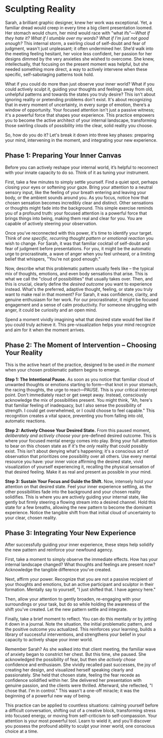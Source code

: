 # Sculpting Reality

Sarah, a brilliant graphic designer, knew her work was exceptional. Yet, a familiar dread would creep in every time a big client presentation loomed. Her stomach would churn, her mind would race with "what ifs"—*What if they hate it? What if I stumble over my words? What if I'm just not good enough?* This internal storm, a swirling cloud of self-doubt and fear of judgment, wasn't just unpleasant; it often undermined her. She’d walk into the meeting feeling hesitant, her voice less confident, her passion for her designs dimmed by the very anxieties she wished to overcome. She knew, intellectually, that focusing on the present moment was helpful, but she needed something more direct, a way to actively intervene when these specific, self-sabotaging patterns took hold.

What if you could do more than just observe your inner world? What if you could actively sculpt it, guiding your thoughts and feelings away from old, unhelpful patterns and towards the states you truly desire? This isn't about ignoring reality or pretending problems don't exist. It's about recognizing that in every moment of uncertainty, in every surge of emotion, there’s a window of opportunity. Your focused attention isn't just a passive witness; it's a powerful force that shapes your experience. This practice empowers you to become the active architect of your internal landscape, transforming those swirling clouds of possibility into the clear, solid reality you choose.

So, how do you do it? Let's break it down into three key phases: preparing your mind, intervening in the moment, and integrating your new experience.

## **Phase 1: Preparing Your Inner Canvas**

Before you can actively reshape your internal world, it’s helpful to reconnect with your innate capacity to do so. Think of it as tuning your instrument.

First, take a few minutes to simply settle yourself. Find a quiet spot, perhaps closing your eyes or softening your gaze. Bring your attention to a neutral sensory input, like the feeling of your breath entering and leaving your body, or the ambient sounds around you. As you focus, notice how that chosen sensation becomes incredibly clear and distinct. Other sensations or thoughts might fade into the background. This simple exercise reminds you of a profound truth: your focused attention is a powerful force that brings things into being, making them real and clear for you. You are capable of actively steering your observation.

Once you’ve reconnected with this power, it's time to identify your target. Think of *one specific, recurring thought pattern or emotional reaction* you wish to change. For Sarah, it was that familiar cocktail of self-doubt and fear of judgment before presentations. For you, it might be the automatic urge to procrastinate, a wave of anger when you feel unheard, or a limiting belief that whispers, "You're not good enough."

Now, describe what this problematic pattern usually feels like – the typical mix of thoughts, emotions, and even body sensations that arise. This is what we call the "cloud of possibilities" that usually takes over. Then, and this is crucial, clearly define the *desired outcome* you want to experience instead. What's the preferred, adaptive thought, feeling, or state you truly want to make real in that moment? For Sarah, it was confidence, clarity, and genuine enthusiasm for her work. For our procrastinator, it might be focused engagement and a sense of calm productivity. For someone struggling with anger, it could be curiosity and an open mind.

Spend a moment vividly imagining what that desired state would feel like if you could truly achieve it. This pre-visualization helps your mind recognize and aim for it when the moment arrives.

## **Phase 2: The Moment of Intervention – Choosing Your Reality**

This is the active heart of the practice, designed to be used *in the moment* when your chosen problematic pattern begins to emerge.

**Step 1: The Intentional Pause.** As soon as you notice that familiar cloud of unwanted thoughts or emotions starting to form—that knot in your stomach, the racing thoughts, the urge to react—PAUSE. This is your critical intercept point. Don't immediately react or get swept away. Instead, consciously acknowledge the mix of possibilities present. You might think, "Ah, here's that familiar feeling of inadequacy, but I also sense the possibility of strength. I could get overwhelmed, or I could choose to feel capable." This recognition creates a vital space, preventing you from falling into old, automatic reactions.

**Step 2: Actively Choose Your Desired State.** From this paused moment, *deliberately and actively choose* your pre-defined desired outcome. This is where your focused mental energy comes into play. Bring your full attention to bear on this chosen state as if it's the *only* reality that could possibly exist. This isn't about denying what's happening; it's a conscious act of observation that prioritizes one possibility over all others. Use every mental resource you have: your inner voice affirming the desired state, vivid visualization of yourself experiencing it, recalling the physical sensation of that desired feeling. Make it as real and present as possible in your mind.

**Step 3: Sustain Your Focus and Guide the Shift.** Now, intensely hold your attention on that desired state. Feel your inner experience settling, as the other possibilities fade into the background and your chosen reality solidifies. This is where you are actively guiding your internal state, like gently but firmly steering a flowing stream into a desired channel. Hold this state for a few breaths, allowing the new pattern to become the dominant experience. Notice the tangible shift from that initial cloud of uncertainty to your clear, chosen reality.

## **Phase 3: Integrating Your New Experience**

After successfully guiding your inner experience, these steps help solidify the new pattern and reinforce your newfound agency.

First, take a moment to simply observe the immediate effects. How has your internal landscape changed? What thoughts and feelings are present now? Acknowledge the tangible difference you've created.

Next, affirm your power. Recognize that you are not a passive recipient of your thoughts and emotions, but an active participant and sculptor in their formation. Mentally say to yourself, "I just shifted that. I have agency here."

Then, allow your attention to gently broaden, re-engaging with your surroundings or your task, but do so while holding the awareness of the shift you've created. Let the new pattern settle and integrate.

Finally, take a brief moment to reflect. You can do this mentally or by jotting it down in a journal. Note the situation, the initial problematic pattern, and the positive outcome you actualized. This reinforces your learning, builds a library of successful interventions, and strengthens your belief in your capacity to actively shape your inner world.

Remember Sarah? As she walked into that client meeting, the familiar wave of anxiety began to constrict her chest. But this time, she paused. She acknowledged the possibility of fear, but then she *actively chose* confidence and enthusiasm. She vividly recalled past successes, the joy of creating her design, and visualized herself speaking clearly and passionately. She held that chosen state, feeling the fear recede as confidence solidified within her. She delivered her presentation with genuine passion, and the clients were thrilled. Afterward, she reflected, "I chose that. I'm in control." This wasn't a one-off miracle; it was the beginning of a powerful new way of being.

This practice can be applied to countless situations: calming yourself before a difficult conversation, shifting out of a creative block, transforming stress into focused energy, or moving from self-criticism to self-compassion. Your attention is your most powerful tool. Learn to wield it, and you'll discover you possess the profound ability to sculpt your inner world, one conscious choice at a time.